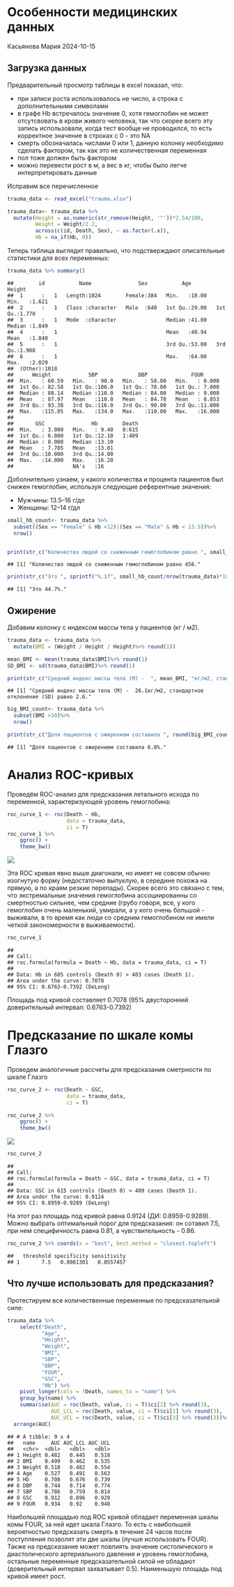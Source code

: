 Особенности медицинских данных
================
Касьянова Мария
2024-10-15

## Загрузка данных

Предварительный просмотр таблицы в exсel показал, что:

- при записи роста использовалось не число, а строка с дополнительными
  символами
- в графе Hb встречалось значение 0, хотя гемоглобин не может
  отсутсвовать в крови живого человека, так что скорее всего эту запись
  использовали, когда тест вообще не проводился, то есть корректное
  значение в строках с 0 - это NA
- смерть обозначалась числами 0 или 1, данную колонку необходимо сделать
  фактором, так как это не количественная переменная
- пол тоже должен быть фактором
- можно перевести рост в м, а вес в кг, чтобы было легче
  интерпретировать данные

Исправим все перечисленное

``` r
trauma_data <- read_excel("trauma.xlsx")

trauma_data<- trauma_data %>%
  mutate(Height = as.numeric(str_remove(Height, '"'))*2.54/100,
         Weight = Weight/2.2,
         across(c(id, Death, Sex), ~ as.factor(.x)),
         Hb = na_if(Hb, 0))
```

Теперь таблица выглядит правильно, что подстверждают описательные
статистики для всех переменных:

``` r
trauma_data %>% summary()
```

    ##        id           Name               Sex           Age            Height     
    ##  1      :   1   Length:1024        Female:384   Min.   :18.00   Min.   :1.621  
    ##  2      :   1   Class :character   Male  :640   1st Qu.:29.00   1st Qu.:1.770  
    ##  3      :   1   Mode  :character                Median :41.00   Median :1.849  
    ##  4      :   1                                   Mean   :40.94   Mean   :1.840  
    ##  5      :   1                                   3rd Qu.:53.00   3rd Qu.:1.908  
    ##  6      :   1                                   Max.   :64.00   Max.   :2.029  
    ##  (Other):1018                                                                  
    ##      Weight            SBP             DBP              FOUR       
    ##  Min.   : 60.59   Min.   : 90.0   Min.   : 58.00   Min.   : 0.000  
    ##  1st Qu.: 82.58   1st Qu.:106.0   1st Qu.: 78.00   1st Qu.: 7.000  
    ##  Median : 88.14   Median :110.0   Median : 84.00   Median : 9.000  
    ##  Mean   : 87.97   Mean   :110.8   Mean   : 84.78   Mean   : 8.853  
    ##  3rd Qu.: 93.38   3rd Qu.:116.0   3rd Qu.: 90.00   3rd Qu.:11.000  
    ##  Max.   :115.05   Max.   :134.0   Max.   :110.00   Max.   :16.000  
    ##                                                                    
    ##       GSC               Hb        Death  
    ##  Min.   : 3.000   Min.   : 9.40   0:615  
    ##  1st Qu.: 6.000   1st Qu.:12.10   1:409  
    ##  Median : 8.000   Median :13.10          
    ##  Mean   : 7.785   Mean   :13.01          
    ##  3rd Qu.:10.000   3rd Qu.:14.00          
    ##  Max.   :14.000   Max.   :16.20          
    ##                   NA's   :16

Доболнительно узнаем, у какого количества и процента пациентов был
снижен гемоглобин, используя следующие референтные значения:

- Мужчины: 13.5–16 г/дл
- Женщины: 12–14 г/дл

``` r
small_hb_count<- trauma_data %>%
  subset((Sex == "Female" & Hb <12)|(Sex == "Male" & Hb < 13.5))%>%
  nrow()


print(str_c("Количество людей со сниженным гемоглобином равно ", small_hb_count, "."))
```

    ## [1] "Количество людей со сниженным гемоглобином равно 458."

``` r
print(str_c("Это ", sprintf("%.1f", small_hb_count/nrow(trauma_data)*100), "%."))
```

    ## [1] "Это 44.7%."

## Ожирение

Добавим колонку с индексом массы тела у пациентов (кг / м2).

``` r
trauma_data <- trauma_data %>%
  mutate(BMI = (Weight / Height / Height)%>% round(1))

mean_BMI <- mean(trauma_data$BMI)%>% round(1)
SD_BMI <- sd(trauma_data$BMI)%>% round(1)

print(str_c("Средний индекс массы тела (М) -  ", mean_BMI, "кг/м2, стандартное отклонение (SD) равно ", SD_BMI, "."))
```

    ## [1] "Средний индекс массы тела (М) -  26.1кг/м2, стандартное отклонение (SD) равно 2.6."

``` r
big_BMI_count<- trauma_data %>%
  subset(BMI >30)%>%
  nrow()

print(str_c("Доля пациентов с ожирением составила ", round(big_BMI_count/nrow(trauma_data)*100, 1), "%."))
```

    ## [1] "Доля пациентов с ожирением составила 6.8%."

# Анализ ROC-кривых

Проведём ROC-анализ для предсказания летального исхода по переменной,
характеризующей уровень гемоглобина:

``` r
roc_curve_1 <- roc(Death ~ Hb, 
                   data = trauma_data,
                   ci = T)
roc_curve_1 %>% 
    ggroc() + 
    theme_bw()
```

![](med_data_task_files/figure-gfm/unnamed-chunk-6-1.png)<!-- -->

Эта ROC кривая явно выше диагонали, но имеет не совсем обычно изогнутую
форму (недостаточно выпуклую, в середине похожа на прямую, а по краям
резкие перепады). Скорее всего это связано с тем, что экстремальные
значения гемоглобина ассоциированны со смертностью сильнее, чем средние
(грубо говоря, все, у кого гемоглобин очень маленький, умирали, а у кого
очень большой - выживали, в то время как люди со средним гемоглобином не
имели четкой закономерности в выживаемости).

``` r
roc_curve_1
```

    ## 
    ## Call:
    ## roc.formula(formula = Death ~ Hb, data = trauma_data, ci = T)
    ## 
    ## Data: Hb in 605 controls (Death 0) > 403 cases (Death 1).
    ## Area under the curve: 0.7078
    ## 95% CI: 0.6763-0.7392 (DeLong)

Площадь под кривой составляет 0.7078 (95% двусторонний доверительный
интервал: 0.6763-0.7392)

# Предсказание по шкале комы Глазго

Проведем аналогичные рассчеты для предсказания сметрности по шкале
Глазго

``` r
roc_curve_2 <- roc(Death ~ GSC, 
                   data = trauma_data,
                   ci = T)

roc_curve_2 %>% 
    ggroc() + 
    theme_bw()
```

![](med_data_task_files/figure-gfm/unnamed-chunk-8-1.png)<!-- -->

``` r
roc_curve_2 
```

    ## 
    ## Call:
    ## roc.formula(formula = Death ~ GSC, data = trauma_data, ci = T)
    ## 
    ## Data: GSC in 615 controls (Death 0) > 409 cases (Death 1).
    ## Area under the curve: 0.9124
    ## 95% CI: 0.8959-0.9289 (DeLong)

На этот раз площадь под кривой равна 0.9124 (ДИ: 0.8959-0.9289). Можно
выбрать оптимальный порог для предсказания: он сотавил 7.5, при нем
специфичность равна 0.81, а чувствительность - 0.86.

``` r
roc_curve_2 %>% coords(x = "best", best.method = "closest.topleft")
```

    ##   threshold specificity sensitivity
    ## 1       7.5   0.8081301   0.8557457

## Что лучше использовать для предсказания?

Протестируем все количественные переменные по предсказательной силе:

``` r
trauma_data %>% 
    select("Death",
           "Age",
           "Height",
           "Weight",
           "BMI",
           "SBP",
           "DBP",
           "FOUR",
           "GSC",
           "Hb") %>% 
    pivot_longer(cols = !Death, names_to = "name") %>% 
    group_by(name) %>% 
    summarise(AUC = roc(Death, value, ci = T)$ci[2] %>% round(3),
              AUC_LCL = roc(Death, value, ci = T)$ci[1] %>% round(3),
              AUC_UCL = roc(Death, value, ci = T)$ci[3] %>% round(3))%>%
  arrange(AUC)
```

    ## # A tibble: 9 x 4
    ##   name     AUC AUC_LCL AUC_UCL
    ##   <chr>  <dbl>   <dbl>   <dbl>
    ## 1 Height 0.482   0.445   0.518
    ## 2 BMI    0.499   0.462   0.535
    ## 3 Weight 0.518   0.482   0.554
    ## 4 Age    0.527   0.491   0.563
    ## 5 Hb     0.708   0.676   0.739
    ## 6 DBP    0.744   0.714   0.774
    ## 7 SBP    0.786   0.759   0.814
    ## 8 GSC    0.912   0.896   0.929
    ## 9 FOUR   0.934   0.92    0.948

Наибольшей площадью под ROC кривой обладает переменная шкалы комы FOUR,
за ней идет шкала Глазго. То есть с наибольшей вероятностью предсказать
смерть в течение 24 часов после поступления позволят эти две шкалы
(лучше использовать FOUR). Также на предсказание может повлиять значение
систолического и диастолического артериального давления и уровень
гемоглобина, остальные переменные предсказательной силой не обладают
(доверительный интервал захватывает 0.5). Наименьшую площадь под кривой
имеет рост.
